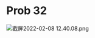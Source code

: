 # Prob 32

<img src="/.media/截屏2022-02-08 12.40.08.png" alt="截屏2022-02-08 12.40.08.png" style="zoom:100%;" />
